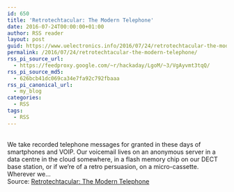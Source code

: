 ```yaml
---
id: 650
title: 'Retrotechtacular: The Modern Telephone'
date: 2016-07-24T00:00:00+01:00
author: RSS reader
layout: post
guid: https://www.uelectronics.info/2016/07/24/retrotechtacular-the-modern-telephone/
permalink: /2016/07/24/retrotechtacular-the-modern-telephone/
rss_pi_source_url:
  - https://feedproxy.google.com/~r/hackaday/LgoM/~3/VgAyvmt3tqQ/
rss_pi_source_md5:
  - 626bcb41dc069ca34e7fa92c792fbaaa
rss_pi_canonical_url:
  - my_blog
categories:
  - RSS
tags:
  - RSS
---
```

&#013;  
We take recorded telephone messages for granted in these days of smartphones and VOIP. Our voicemail lives on an anonymous server in a data centre in the cloud somewhere, in a flash memory chip on our DECT base station, or if we’re of a retro persuasion, on a micro-cassette. Wherever we…&#013;  
Source: <a href="https://feedproxy.google.com/~r/hackaday/LgoM/~3/VgAyvmt3tqQ/" target="_blank">Retrotechtacular: The Modern Telephone</a>